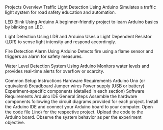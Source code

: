 Projects Overview
Traffic Light Detection Using Arduino
Simulates a traffic light system for road safety education and automation.

LED Blink Using Arduino
A beginner-friendly project to learn Arduino basics by blinking an LED.

Light Detection Using LDR and Arduino
Uses a Light Dependent Resistor (LDR) to sense light intensity and respond accordingly.

Fire Detection Alarm Using Arduino
Detects fire using a flame sensor and triggers an alarm for safety measures.

Water Level Detection System Using Arduino
Monitors water levels and provides real-time alerts for overflow or scarcity.

Common Setup Instructions
Hardware Requirements
Arduino Uno (or equivalent)
Breadboard
Jumper wires
Power supply (USB or battery)
Experiment-specific components (detailed in each section)
Software Requirements
Arduino IDE
General Steps
Assemble the hardware components following the circuit diagrams provided for each project.
Install the Arduino IDE and connect your Arduino board to your computer.
Open the code file (.ino) for the respective project.
Upload the code to the Arduino board.
Observe the system behavior as per the experiment objective.
